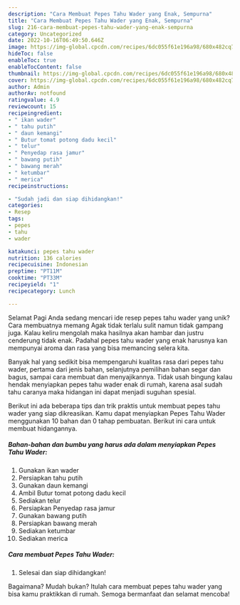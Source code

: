 ```yaml
---
description: "Cara Membuat Pepes Tahu Wader yang Enak, Sempurna"
title: "Cara Membuat Pepes Tahu Wader yang Enak, Sempurna"
slug: 216-cara-membuat-pepes-tahu-wader-yang-enak-sempurna
category: Uncategorized
date: 2022-10-16T06:49:50.646Z
image: https://img-global.cpcdn.com/recipes/6dc055f61e196a98/680x482cq70/pepes-tahu-wader-foto-resep-utama.jpg
hideToc: false
enableToc: true
enableTocContent: false
thumbnail: https://img-global.cpcdn.com/recipes/6dc055f61e196a98/680x482cq70/pepes-tahu-wader-foto-resep-utama.jpg
cover: https://img-global.cpcdn.com/recipes/6dc055f61e196a98/680x482cq70/pepes-tahu-wader-foto-resep-utama.jpg
author: Admin
authorAv: notfound
ratingvalue: 4.9
reviewcount: 15
recipeingredient:
- " ikan wader"
- " tahu putih"
- " daun kemangi"
- " Butur tomat potong dadu kecil"
- " telur"
- " Penyedap rasa jamur"
- " bawang putih"
- " bawang merah"
- " ketumbar"
- " merica"
recipeinstructions:

- "Sudah jadi dan siap dihidangkan!"
categories:
- Resep
tags:
- pepes
- tahu
- wader

katakunci: pepes tahu wader 
nutrition: 136 calories
recipecuisine: Indonesian
preptime: "PT11M"
cooktime: "PT33M"
recipeyield: "1"
recipecategory: Lunch

---
```



Selamat Pagi Anda sedang mencari ide resep pepes tahu wader yang unik? Cara membuatnya memang Agak tidak terlalu sulit namun tidak gampang juga. Kalau keliru mengolah maka hasilnya akan hambar dan justru cenderung tidak enak. Padahal pepes tahu wader yang enak harusnya kan mempunyai aroma dan rasa yang bisa memancing selera kita.


Banyak hal yang sedikit bisa mempengaruhi kualitas rasa dari pepes tahu wader, pertama dari jenis bahan, selanjutnya pemilihan bahan segar dan bagus, sampai cara membuat dan menyajikannya. Tidak usah bingung kalau hendak menyiapkan pepes tahu wader enak di rumah, karena asal sudah tahu caranya maka hidangan ini dapat menjadi suguhan spesial.




Berikut ini ada beberapa tips dan trik praktis untuk membuat pepes tahu wader yang siap dikreasikan. Kamu dapat menyiapkan Pepes Tahu Wader menggunakan 10 bahan dan 0 tahap pembuatan. Berikut ini cara untuk membuat hidangannya.

<!--inarticleads1-->

##### Bahan-bahan dan bumbu yang harus ada dalam menyiapkan Pepes Tahu Wader:

1. Gunakan  ikan wader
1. Persiapkan  tahu putih
1. Gunakan  daun kemangi
1. Ambil  Butur tomat potong dadu kecil
1. Sediakan  telur
1. Persiapkan  Penyedap rasa jamur
1. Gunakan  bawang putih
1. Persiapkan  bawang merah
1. Sediakan  ketumbar
1. Sediakan  merica




<!--inarticleads2-->

##### Cara membuat Pepes Tahu Wader:


1. Selesai dan siap dihidangkan!



Bagaimana? Mudah bukan? Itulah cara membuat pepes tahu wader yang bisa kamu praktikkan di rumah. Semoga bermanfaat dan selamat mencoba!
